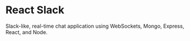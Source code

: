# React Slack

Slack-like, real-time chat application using WebSockets, Mongo, Express, React, and Node.
